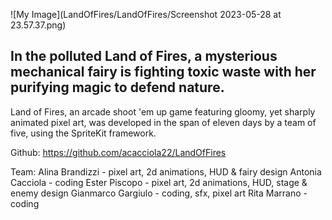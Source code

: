 ![My Image](LandOfFires/LandOfFires/Screenshot 2023-05-28 at 23.57.37.png)

## In the polluted Land of Fires, a mysterious mechanical fairy is fighting toxic waste with her purifying magic to defend nature.

Land of Fires, an arcade shoot 'em up game featuring gloomy, yet sharply animated pixel art, was developed in the span of eleven days by a team of five, using the SpriteKit framework.

Github: https://github.com/acacciola22/LandOfFires

Team:
Alina Brandizzi - pixel art, 2d animations, HUD & fairy design
Antonia Cacciola - coding
Ester Piscopo - pixel art, 2d animations, HUD, stage & enemy design
Gianmarco Gargiulo - coding, sfx, pixel art
Rita Marrano - coding
